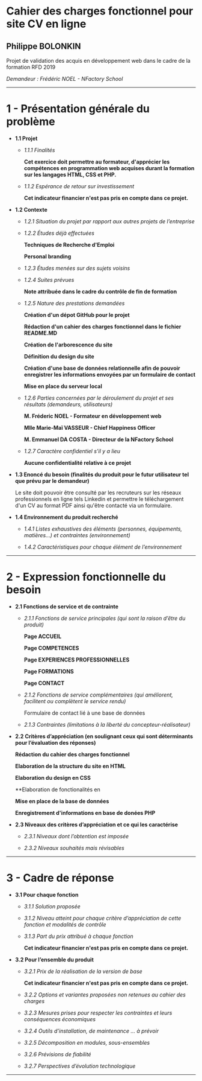 # Cahier des charges fonctionnel pour site CV en ligne #
## Philippe BOLONKIN
Projet de validation des acquis en développement web dans le cadre de la formation RFD 2019

*Demandeur : Frédéric NOEL - NFactory School*

***
# 1 - Présentation générale du problème

 - **1.1 Projet**
 
   - *1.1.1 Finalités*
   
     **Cet exercice doit permettre au formateur, d'apprécier les compétences en programmation web acquises durant la formation sur les langages HTML, CSS et PHP.**  

   - *1.1.2 Espérance de retour sur investissement*
     
     **Cet indicateur financier n'est pas pris en compte dans ce projet.**  
     
 - **1.2 Contexte** 
 
   - *1.2.1 Situation du projet par rapport aux autres projets de l’entreprise* 
   
   - *1.2.2 Études déjà effectuées*
   
     **Techniques de Recherche d'Emploi**
     
     **Personal branding**
            
   - *1.2.3 Études menées sur des sujets voisins* 
   
   - *1.2.4 Suites prévues* 
   
     **Note attribuée dans le cadre du contrôle de fin de formation**
     
   - *1.2.5 Nature des prestations demandées*
     
     **Création d'un dépot GitHub pour le projet**
     
     **Rédaction d'un cahier des charges fonctionnel dans le fichier README.MD**
     
     **Création de l'arborescence du site**
     
     **Définition du design du site**
     
     **Création d'une base de données relationnelle afin de pouvoir enregistrer les informations envoyées par un formulaire de contact**
     
     **Mise en place du serveur local**

   - *1.2.6 Parties concernées par le déroulement du projet et ses résultats (demandeurs, utilisateurs)*
   
     **M. Fréderic NOEL - Formateur en développement web**
     
     **Mlle Marie-Maï VASSEUR - Chief Happiness Officer**
     
     **M. Emmanuel DA COSTA - Directeur de la NFactory School**
    
   - *1.2.7 Caractère confidentiel s’il y a lieu* 
     
     **Aucune confidentialité relative à ce projet**
    
 - **1.3 Enoncé du besoin (finalités du produit pour le futur utilisateur tel que prévu par le demandeur)**
 
     Le site doit pouvoir être consulté par les recruteurs sur les réseaux professionnels en ligne tels Linkedin et permettre le téléchargement d'un CV au format PDF ainsi qu'être contacté via un formulaire.   
 
 - **1.4 Environnement du produit recherché** 
 
   - *1.4.1 Listes exhaustives des éléments (personnes, équipements, matières…) et contraintes (environnement)*
   
   - *1.4.2 Caractéristiques pour chaque élément de l’environnement* 
 
***
# 2 - Expression fonctionnelle du besoin 

 - **2.1 Fonctions de service et de contrainte**

   - *2.1.1 Fonctions de service principales (qui sont la raison d’être du produit)*
   
     **Page ACCUEIL**
   
     **Page COMPETENCES**
  
     **Page EXPERIENCES PROFESSIONNELLES**
  
     **Page FORMATIONS**
  
     **Page CONTACT**
   
   - *2.1.2 Fonctions de service complémentaires (qui améliorent, facilitent ou complètent le service rendu)*
   
      Formulaire de contact lié à une base de données
   
   - *2.1.3 Contraintes (limitations à la liberté du concepteur-réalisateur)*
   
 - **2.2 Critères d’appréciation (en soulignant ceux qui sont déterminants pour l’évaluation des réponses)**
 
      **Rédaction du cahier des charges fonctionnel**
      
      **Elaboration de la structure du site en HTML**
      
      **Elaboration du design en CSS**
      
      **Elaboration de fonctionalités en
      
      **Mise en place de la base de données**
      
      **Enregistrement d'informations en base de donées PHP**
 
 - **2.3 Niveaux des critères d’appréciation et ce qui les caractérise**
 
   - *2.3.1 Niveaux dont l’obtention est imposée* 
   
   - *2.3.2 Niveaux souhaités mais révisables* 
 
***
# 3 - Cadre de réponse

 - **3.1 Pour chaque fonction**
 
   - *3.1.1 Solution proposée* 
   
   - *3.1.2 Niveau atteint pour chaque critère d’appréciation de cette fonction et modalités de contrôle* 
   
   - *3.1.3 Part du prix attribué à chaque fonction* 
   
     **Cet indicateur financier n'est pas pris en compte dans ce projet.**  
   
 - **3.2 Pour l’ensemble du produit**
 
   - *3.2.1 Prix de la réalisation de la version de base*
   
     **Cet indicateur financier n'est pas pris en compte dans ce projet.**  
   
   - *3.2.2 Options et variantes proposées non retenues au cahier des charges* 
   

   - *3.2.3 Mesures prises pour respecter les contraintes et leurs conséquences économiques* 
   
   - *3.2.4 Outils d’installation, de maintenance … à prévoir* 
   
   - *3.2.5 Décomposition en modules, sous-ensembles* 
   
   - *3.2.6 Prévisions de fiabilité* 
   
   - *3.2.7 Perspectives d’évolution technologique*
   
***
